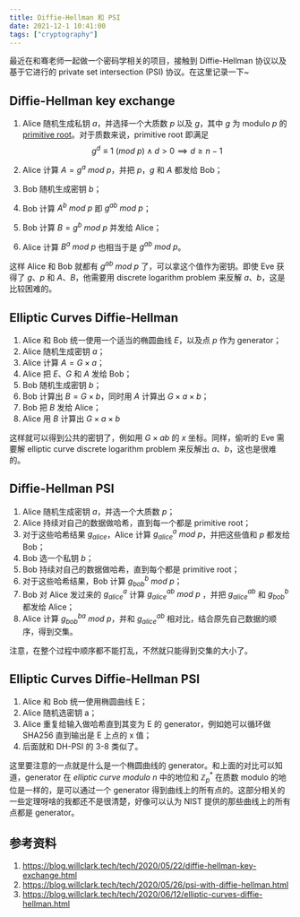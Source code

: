 ```yaml
---
title: Diffie-Hellman 和 PSI
date: 2021-12-1 10:41:00
tags: ["cryptography"]
---
```


最近在和骞老师一起做一个密码学相关的项目，接触到 Diffie-Hellman 协议以及基于它进行的 private set intersection (PSI) 协议。在这里记录一下~

## Diffie-Hellman key exchange

1. Alice 随机生成私钥 $a$，并选择一个大质数 $p$ 以及 $g$，其中 $g$ 为 modulo $p$ 的 [primitive root](https://en.wikipedia.org/wiki/Primitive_root_modulo_n)。对于质数来说，primitive root 即满足
    $$
    g^d \equiv 1\ (mod\ p) \land d > 0 \implies d \ge n-1
    $$

2. Alice 计算 $A = g^a\ mod\ p$，并把 $p$，$g$ 和 $A$ 都发给 Bob；

3. Bob 随机生成密钥 $b$；

4. Bob 计算 $A^b\ mod\ p$ 即 $g^{ab}\ mod\ p$；

5. Bob 计算 $B = g^b\ mod\ p$ 并发给 Alice；

2. Alice 计算 $B^a\ mod\ p$ 也相当于是 $g^{ab}\ mod\ p$。

这样 Alice 和 Bob 就都有 $g^{ab}\ mod\ p$ 了，可以拿这个值作为密钥。即使 Eve 获得了 $g$、$p$ 和 $A$、$B$，他需要用 discrete logarithm problem 来反解 $a$、$b$，这是比较困难的。

## Elliptic Curves Diffie-Hellman

1. Alice 和 Bob 统一使用一个适当的椭圆曲线 $E$，以及点 $p$ 作为 generator；
2. Alice 随机生成密钥 $a$；
3. Alice 计算 $A=G\times a$；
4. Alice 把 $E$、$G$ 和 $A$ 发给 Bob；
5. Bob 随机生成密钥 $b$；
6. Bob 计算出 $B=G\times b$，同时用 $A$ 计算出 $G\times a \times b$；
7. Bob 把 $B$ 发给 Alice；
8. Alice 用 $B$ 计算出 $G\times a \times b$

这样就可以得到公共的密钥了，例如用 $G \times ab$ 的 $x$ 坐标。同样，偷听的 Eve 需要解 elliptic curve discrete logarithm problem 来反解出 $a$、$b$，这也是很难的。

## Diffie-Hellman PSI

1. Alice 随机生成密钥 $a$，并选一个大质数 $p$；
2. Alice 持续对自己的数据做哈希，直到每一个都是 primitive root；
3. 对于这些哈希结果 $g_{alice}$，Alice 计算 $g_{alice}^a\ mod\ p$，并把这些值和 $p$ 都发给 Bob；
4. Bob 选一个私钥 $b$；
5. Bob 持续对自己的数据做哈希，直到每个都是 primitive root；
6. 对于这些哈希结果，Bob 计算 $g_{bob}^b\ mod\ p$；
7. Bob 对 Alice 发过来的 $g_{alice}^a$ 计算 $g_{alice}^{ab}\ mod\ p$ ，并把 $g_{alice}^{ab}$ 和 $g_{bob}^b$ 都发给 Alice；
8. Alice 计算 $g_{bob}^{ba}\ mod\ p$，并和 $g_{alice}^{ab}$ 相对比，结合原先自己数据的顺序，得到交集。

注意，在整个过程中顺序都不能打乱，不然就只能得到交集的大小了。

## Elliptic Curves Diffie-Hellman PSI

1. Alice 和 Bob 统一使用椭圆曲线 E；
2. Alice 随机选密钥 a；
3. Alice 重复给输入做哈希直到其变为 E 的 generator，例如她可以循环做 SHA256 直到输出是 E 上点的 x 值；
4. 后面就和 DH-PSI 的 3-8 类似了。

这里要注意的一点就是什么是一个椭圆曲线的 generator。和上面的对比可以知道，generator 在 *elliptic curve modulo n* 中的地位和 $\mathbb{Z}^*_p$ 在质数 modulo 的地位是一样的，是可以通过一个 generator 得到曲线上的所有点的。这部分相关的一些定理呀啥的我都还不是很清楚，好像可以认为 NIST 提供的那些曲线上的所有点都是 generator。

## 参考资料

1. https://blog.willclark.tech/tech/2020/05/22/diffie-hellman-key-exchange.html
1. https://blog.willclark.tech/tech/2020/05/26/psi-with-diffie-hellman.html
2. https://blog.willclark.tech/tech/2020/06/12/elliptic-curves-diffie-hellman.html


